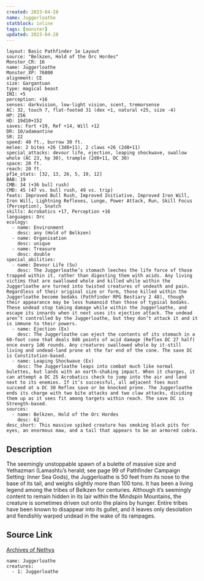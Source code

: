 ```yaml
---
created: 2023-04-28
name: Juggerloathe
statblock: inline
tags: [monster]
updated: 2023-04-28
---
```

```statblock
layout: Basic Pathfinder 1e Layout
source: "Belkzen, Hold of the Orc Hordes"
Monster_CR: 16
name: Juggerloathe
Monster_XP: 76800
alignment: CE
size: Gargantuan
type: magical beast
INI: +5
perception: +16
senses: darkvision, low-light vision, scent, tremorsense
AC: 32, touch 7, flat-footed 31 (dex +1, natural +25, size -4)
HP: 256
HD: 19d10+152
saves: Fort +19, Ref +14, Will +12
DR: 10/adamantine
SR: 22
speed: 40 ft., burrow 30 ft.
melee: 2 bites +26 (3d8+11), 2 claws +26 (2d8+11)
special_attacks: devour life, ejection, leaping shockwave, swallow whole (AC 23, hp 30), trample (2d8+11, DC 30)
space: 20 ft.
reach: 20 ft.
pf1e_stats: [32, 13, 26, 5, 19, 12]
BAB: 19
CMB: 34 (+36 bull rush)
CMD: 45 (47 vs. bull rush, 49 vs. trip)
feats: Improved Bull Rush, Improved Initiative, Improved Iron Will, Iron Will, Lightning Reflexes, Lunge, Power Attack, Run, Skill Focus (Perception), Snatch
skills: Acrobatics +17, Perception +16
languages: Orc
ecology:
  - name: Environment
    desc: any (Hold of Belkzen)
  - name: Organisation
    desc: unique
  - name: Treasure
    desc: double
special_abilities:
  - name: Devour Life (Su)
    desc: The Juggerloathe’s stomach leeches the life force of those trapped within it, rather than digesting them with acids. Any living victims that are swallowed whole and killed while within the Juggerloathe are turned into twisted creatures of undeath and pain. Regardless of their original size or form, those killed within the Juggerloathe become bodaks (Pathfinder RPG Bestiary 2 48), though their appearance may be less humanoid than those of typical bodaks. These undead stop taking damage while within the Juggerloathe, and escape its innards when it next uses its ejection attack. The undead aren’t controlled by the Juggerloathe, but they don’t attack it and it is immune to their powers.
  - name: Ejection (Ex)
    desc: The Juggerloathe can eject the contents of its stomach in a 60-foot cone that deals 8d6 points of acid damage (Reflex DC 27 half) once every 1d6 rounds. Any creatures swallowed whole by it-still living and undead-land prone at the far end of the cone. The save DC is Constitution-based.
  - name: Leaping Shockwave (Ex)
    desc: The Juggerloathe leaps into combat much like normal bulettes, but lands with an earth-shaking impact. When it charges, it can attempt a DC 25 Acrobatics check to jump into the air and land next to its enemies. If it’s successful, all adjacent foes must succeed at a DC 30 Reflex save or be knocked prone. The Juggerloathe ends its charge with two bite attacks and two claw attacks, dividing them up as it sees fit among targets within reach. The save DC is Strength-based.
sources:
  - name: Belkzen, Hold of the Orc Hordes
    desc: 62
desc_short: This massive spiked creature has smoking black pits for eyes, an enormous maw, and a tail that appears to be an armored cobra.
```
## Description
The seemingly unstoppable spawn of a bulette of massive size and Yethazmari (Lamashtu’s herald; see page 99 of Pathfinder Campaign Setting: Inner Sea Gods), the Juggerloathe is 50 feet from its nose to the base of its tail, and weighs slightly more than 100 tons. It has been a living legend among the tribes of Belkzen for centuries. Although it’s seemingly content to remain hidden in its lair within the Mindspin Mountains, the creature is sometimes driven out onto the plains by hunger. Entire tribes have been known to disappear into its gullet, and it leaves only desolation and fiendishly warped undead in the wake of its rampages.
## Source Link
[Archives of Nethys](https://aonprd.com/MonsterDisplay.aspx?ItemName=Juggerloathe)
```encounter-table
name: Juggerloathe
creatures:
  - 1: Juggerloathe
```
